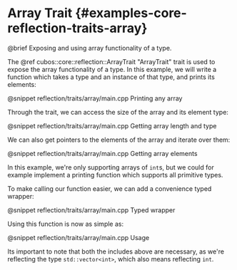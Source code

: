 # Array Trait {#examples-core-reflection-traits-array}

@brief Exposing and using array functionality of a type.

The @ref cubos::core::reflection::ArrayTrait "ArrayTrait" trait is used to
expose the array functionality of a type. In this example, we will write a
function which takes a type and an instance of that type, and prints its
elements:

@snippet reflection/traits/array/main.cpp Printing any array

Through the trait, we can access the size of the array and its element type:

@snippet reflection/traits/array/main.cpp Getting array length and type

We can also get pointers to the elements of the array and iterate over them:

@snippet reflection/traits/array/main.cpp Getting array elements

In this example, we're only supporting arrays of `int`s, but we could for
example implement a printing function which supports all primitive types.

To make calling our function easier, we can add a convenience typed wrapper:

@snippet reflection/traits/array/main.cpp Typed wrapper

Using this function is now as simple as:

@snippet reflection/traits/array/main.cpp Usage

Its important to note that both the includes above are necessary, as we're
reflecting the type `std::vector<int>`, which also means reflecting `int`.
